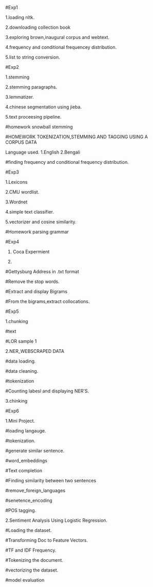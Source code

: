 #Exp1

1.loading nltk.

2.downloading collection book

3.exploring brown,inaugural corpus and webtext.

4.frequency and conditional frequencey distribution.

5.list to string conversion.

#Exp2

1.stemming

2.stemming paragraphs.

3.lemmatizer.

4.chinese segmentation using jieba.

5.text proceesing pipeline.

#homework snowball stemming

#HOMEWORK TOKENIZATION,STEMMING AND TAGGING USING A CORPUS DATA

Language used.
1.English 2.Bengali

#finding frequency and conditional frequency distribution.

#Exp3

1.Lexicons

2.CMU wordlist.

3.Wordnet

4.simple text classifier.

5.vectorizer and cosine similarity.

#Homework parsing grammar

#Exp4

1. Coca Expermient

 
2.
#Gettysburg Address in .txt format

#Remove the stop words.

#Extract and display Bigrams

#From the bigrams,extract collocations.

 #Exp5
 
 1.chunking
 
 #text
 
 #LOR sample 1
 
 2.NER_WEBSCRAPED DATA
 
 #data loading.
 
 #data cleaning.
 
 #tokenization
 
 #Counting labesl and displaying NER'S.
 
 3.chinking
 
 
 #Exp6
 
 1.Mini Project.
 
 #loading langauge.
 
 #tokenization.
 
 #generate similar sentence.
 
 #word_embeddings
 
 #Text completion
 
 #Finding similarity between two sentences
 
 #remove_foreign_languages
 
 #senetence_encoding
 
 #POS tagging.
 
 
 2.Sentiment Analysis Using Logistic Regression.
 
 #Loading the dataset.
 
 #Transforming Doc to Feature Vectors.
 
 #TF and IDF Frequency.
 
 #Tokenizing the document.
 
 #vectorizing the dataset.
 
 #model evaluation
 
 
 
 
 
 
 
 









